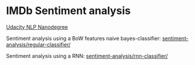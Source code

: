 # IMDb Sentiment analysis

[Udacity NLP Nanodegree](https://eu.udacity.com/course/natural-language-processing-nanodegree--nd892)

Sentiment analysis using a BoW features naive bayes-classifier: [sentiment-analysis/regular-classifier/](https://github.com/KuniXl/sentiment-analysis/tree/master/regular-classifier)

Sentiment analysis using a RNN: [sentiment-analysis/rnn-classifier/](https://github.com/KuniXl/sentiment-analysis/tree/master/rnn-classifier)
